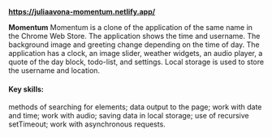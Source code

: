 **https://juliaavona-momentum.netlify.app/**

**Momentum** Momentum is a clone of the application of the same name in the Chrome Web Store. The application shows the time and username. The background image and greeting change depending on the time of day. The application has a clock, an image slider, weather widgets, an audio player, a quote of the day block, todo-list, and settings. Local storage is used to store the username and location.

#### Key skills:
methods of searching for elements;
data output to the page;
work with date and time;
work with audio;
saving data in local storage;
use of recursive setTimeout;
work with asynchronous requests.

